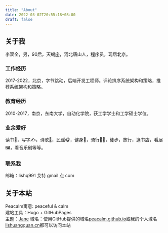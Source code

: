 ```yaml
---
title: "About"
date: 2022-03-02T20:55:18+08:00
draft: false
---
```


## 关于我
李双全，男，90后，天蝎座，河北唐山人，程序员，现居北京。  

### 工作经历
2017-2022，北京，字节跳动，后端开发工程师。评论排序系统架构和策略，推荐系统架构和策略。

### 教育经历
2010-2017，南京，东南大学，自动化学院，获工学学士和工学硕士学位。

### 业余爱好
读书📖，写字✍️，诗歌[📓](https://muyesq.cn)，民谣🎧，健身💪，骑行🚴‍♂️，徒步，旅行，逛书店，看展🖼，看音乐剧等等。

### 联系我
邮箱：lishq991 艾特 gmail 点 com

## 关于本站
Peacalm寓意: peaceful & calm  
建站工具：Hugo + GitHubPages  
主题：[Jane](https://github.com/xianmin/hugo-theme-jane)
域名：使用GitHub提供的域名[peacalm.github.io](https://peacalm.github.io)或我的个人域名[lishuangquan.cn](https://lishuangquan.cn)都可以访问本站
